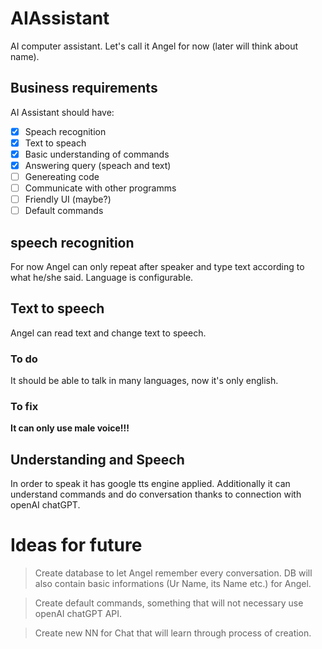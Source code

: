 # AIAssistant
AI computer assistant. 
Let's call it Angel for now (later will think about name).

##  Business requirements 
AI Assistant should have:
 * [x] Speach recognition
 * [x] Text to speach
 * [x] Basic understanding of commands
 * [x] Answering query (speach and text)
 * [ ] Genereating code
 * [ ] Communicate with other programms
 * [ ] Friendly UI (maybe?)
 * [ ] Default commands

## speech recognition

For now Angel can only repeat after speaker and type text according to what he/she said.
Language is configurable.

## Text to speech
Angel can read text and change text to speech. 
### To do
It should be able to talk in many languages, now it's only english.
### To fix
**It can only use male voice!!!**

## Understanding and Speech
In order to speak it has google tts engine applied. Additionally it can understand commands and do conversation thanks to connection with openAI chatGPT. 

# Ideas for future
> Create database to let Angel remember every conversation. DB will also contain basic informations (Ur Name, its Name etc.) for Angel.

> Create default commands, something that will not necessary use openAI chatGPT API. 

> Create new NN for Chat that will learn through process of creation.

